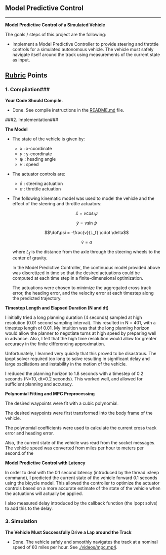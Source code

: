 ## Model Predictive Control
---

**Model Predictive Control of a Simulated Vehicle**

The goals / steps of this project are the following:

* Implement a Model Predictive Controller to provide steering and throttle controls for a simulated autonomous vehicle.  The vehicle must safely navigate itself around the track using measurements of the current state as input.

## [Rubric](https://review.udacity.com/#!/rubrics/513/view) Points
### 1. Compilation###

**Your Code Should Compile.**

- Done.  See compile instructions in the [README.md](README.md) file.

###2. Implementation###

**The Model**

- The state of the vehicle is given by:

  - $x$ : x-coordinate
  - $y$ : y-coordinate
  - $\psi$ : heading angle
  - $v$ : speed

- The actuator controls are:

  - $\delta$ : steering actuation
  - $a$ : throttle actuation

- The following kinematic model was used to model the vehicle and the effect of the steering and throttle actuators:

  $$\dot{x} = v \cos\psi$$

  $$\dot{y} = v \sin \psi $$

  $$\dot\psi = -\frac{v}{L_f} \cdot \delta$$

  $$\dot{v} =  a$$

  where $L_f$ is the distance from the axle through the steering wheels to the center of gravity.  

  In the Model Predictive Controller, the continuous model provided above was discretized in time so that the desired actuations could be computed at each time step in a finite-dimensional optimization.  

  The actuations were chosen to minimize the aggregated cross track error, the heading error, and the velocity error at each timestep along the predicted trajectory.

**Timestep Length and Elapsed Duration (N and dt)** 

I initially tried a long planning duration (4 seconds) sampled at high resolution (0.01 second sampling interval).  This resulted in N = 401, with a timestep length of 0.01.  My intuition was that the long planning horizon would allow the planner to negotiate turns at high speed by preparing well in advance.  Also, I felt that the high time resolution would allow for greater accuracy in the finite differencing approximation.

Unfortunately, I learned very quickly that this proved to be disastrous.  The ipopt solver required too long to solve resulting in significant delay and large oscillations and instability in the motion of the vehicle.  

I reduced the planning horizon to 1.8 seconds with a timestep of 0.2 seconds (N=10, dt=0.2 seconds).  This worked well, and allowed for sufficient planning and accuracy.

**Polynomial Fitting and MPC Preprocessing**

The desired waypoints were fit with a cubic polynomial.

The desired waypoints were first transformed into the body frame of the vehicle.

The polynomial coefficients were used to calculate the current cross track error and heading error.

Also, the current state of the vehicle was read from the socket messages.  The vehicle speed was converted from miles per hour to meters per second.of the 

**Model Predictive Control with Latency**

In order to deal with the 0.1 second latency (introduced by the thread::sleep command), I predicted the current state of the vehicle forward 0.1 seconds using the bicycle model.  This allowed the controller to optimize the actuator controls based on a more accurate estimate of the state of the vehicle when the actuations will actually be applied.  

I also measured delay introduced by the callback function (the Ipopt solve) to add this to the delay.  

### 3. Simulation ###

**The Vehicle Must Successfully Drive a Lap around the Track**

- Done.  The vehicle safely and smoothly navigates the track at a nominal speed of 60 miles per hour. See [./videos/mpc.mp4](./videos/mpc.mp4).

